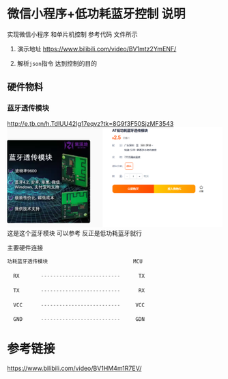 # 微信小程序+低功耗蓝牙控制 说明
实现微信小程序 和单片机控制 参考代码 文件所示
1. 演示地址
https://www.bilibili.com/video/BV1mtz2YmENF/

2. 解析`json`指令 达到控制的目的
## 硬件物料
### 蓝牙透传模块

http://e.tb.cn/h.TdlUU42Ig17eqvz?tk=8G9f3F50SjzMF3543 
![alt text](image.png)
这是这个蓝牙模块 可以参考 反正是低功耗蓝牙就行

主要硬件连接

```C
功耗蓝牙透传模块                            MCU

  RX       --------------------------      TX

  TX       --------------------------      RX

  VCC      --------------------------     VCC

  GND      --------------------------     GDN

```
# 参考链接

https://www.bilibili.com/video/BV1HM4m1R7EV/ 
